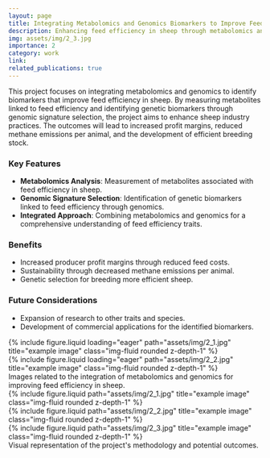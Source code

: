 ```yaml
---
layout: page
title: Integrating Metabolomics and Genomics Biomarkers to Improve Feed Efficiency in Sheep
description: Enhancing feed efficiency in sheep through metabolomics and genomics biomarkers.
img: assets/img/2_3.jpg
importance: 2
category: work
link: 
related_publications: true
---
```


This project focuses on integrating metabolomics and genomics to identify biomarkers that improve feed efficiency in sheep. By measuring metabolites linked to feed efficiency and identifying genetic biomarkers through genomic signature selection, the project aims to enhance sheep industry practices. The outcomes will lead to increased profit margins, reduced methane emissions per animal, and the development of efficient breeding stock.

### Key Features
- **Metabolomics Analysis**: Measurement of metabolites associated with feed efficiency in sheep.
- **Genomic Signature Selection**: Identification of genetic biomarkers linked to feed efficiency through genomics.
- **Integrated Approach**: Combining metabolomics and genomics for a comprehensive understanding of feed efficiency traits.

### Benefits
- Increased producer profit margins through reduced feed costs.
- Sustainability through decreased methane emissions per animal.
- Genetic selection for breeding more efficient sheep.

### Future Considerations
- Expansion of research to other traits and species.
- Development of commercial applications for the identified biomarkers.

<div class="row">
    <div class="col-sm mt-3 mt-md-0">
        {% include figure.liquid loading="eager" path="assets/img/2_1.jpg" title="example image" class="img-fluid rounded z-depth-1" %}
    </div>
    <div class="col-sm mt-3 mt-md-0">
        {% include figure.liquid loading="eager" path="assets/img/2_2.jpg" title="example image" class="img-fluid rounded z-depth-1" %}
    </div>
</div>
<div class="caption">
    Images related to the integration of metabolomics and genomics for improving feed efficiency in sheep.
</div>

<div class="row justify-content-sm-center">
    <div class="col-sm-8 mt-3 mt-md-0">
        {% include figure.liquid path="assets/img/2_1.jpg" title="example image" class="img-fluid rounded z-depth-1" %}
    </div>
    <div class="col-sm-4 mt-3 mt-md-0">
        {% include figure.liquid path="assets/img/2_2.jpg" title="example image" class="img-fluid rounded z-depth-1" %}
    </div>
    <div class="col-sm-4 mt-3 mt-md-0">
        {% include figure.liquid path="assets/img/2_3.jpg" title="example image" class="img-fluid rounded z-depth-1" %}
    </div>
</div>
<div class="caption">
    Visual representation of the project's methodology and potential outcomes.
</div>
